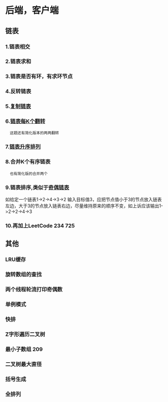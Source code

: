 # 后端，客户端

## 链表

### 1.链表相交

### 2.链表求和

### 3.链表是否有环，有求环节点

### 4.反转链表

### 5.[复制链表](https://leetcode-cn.com/problems/fu-za-lian-biao-de-fu-zhi-lcof/)

### 6.[链表每K个翻转](https://leetcode-cn.com/problems/reverse-nodes-in-k-group/)
      这题还有简化版本的两两翻转

### 7.[链表升序排列](https://leetcode-cn.com/problems/sort-list/)

### 8.合并K个有序链表
      也有简化版的合并两个

### 9.链表排序,类似于[奇偶链表](https://leetcode-cn.com/problems/odd-even-linked-list/)
如给定一个链表1->2->4->3->2 输入目标值3，应把节点值小于3的节点放入链表左边，大于3的节点放入链表右边，尽量维持原来的顺序不变，如上诉应该输出1->2->2->4->3

### 10.再加上LeetCode 234 725

## 其他

### LRU缓存

### 旋转数组的查找

### 两个线程轮流打印奇偶数

### 单例模式

### 快排

### Z字形遍历二叉树

### 最小子数组 209

### 二叉树最大直径

### 括号生成

### 全排列


